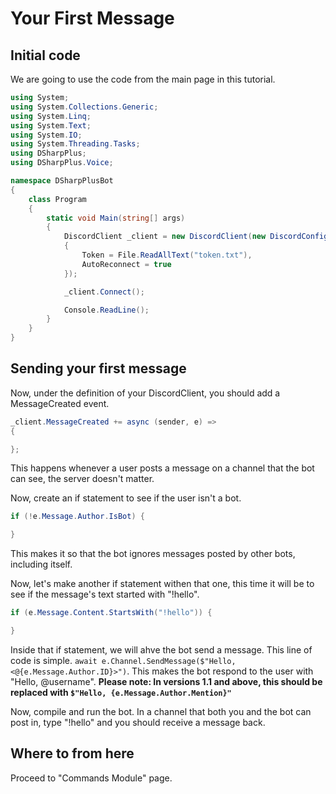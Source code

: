 Your First Message
==================

## Initial code
We are going to use the code from the main page in this tutorial.
```cs
using System;
using System.Collections.Generic;
using System.Linq;
using System.Text;
using System.IO;
using System.Threading.Tasks;
using DSharpPlus;
using DSharpPlus.Voice;

namespace DSharpPlusBot
{
    class Program
    {
        static void Main(string[] args)
        {
            DiscordClient _client = new DiscordClient(new DiscordConfig()
            {
                Token = File.ReadAllText("token.txt"),
                AutoReconnect = true
            });

            _client.Connect();

            Console.ReadLine();
        }
    }
}
```

## Sending your first message
Now, under the definition of your DiscordClient, you should add a MessageCreated event.
```cs
_client.MessageCreated += async (sender, e) =>
{

};
```
This happens whenever a user posts a message on a channel that the bot can see, the server doesn't matter.

Now, create an if statement to see if the user isn't a bot.
```cs
if (!e.Message.Author.IsBot) {

}
```
This makes it so that the bot ignores messages posted by other bots, including itself.

Now, let's make another if statement withen that one, this time it will be to see if the message's text started with "!hello".

```cs
if (e.Message.Content.StartsWith("!hello")) {

}
```
Inside that if statement, we will ahve the bot send a message. This line of code is simple. `await e.Channel.SendMessage($"Hello, <@{e.Message.Author.ID}>")`. This makes the bot respond to the user with "Hello, @username". **Please note: In versions 1.1 and above, this should be replaced with `$"Hello, {e.Message.Author.Mention}"`**

Now, compile and run the bot. In a channel that both you and the bot can post in, type "!hello" and you should receive a message back.

## Where to from here
Proceed to "Commands Module" page.